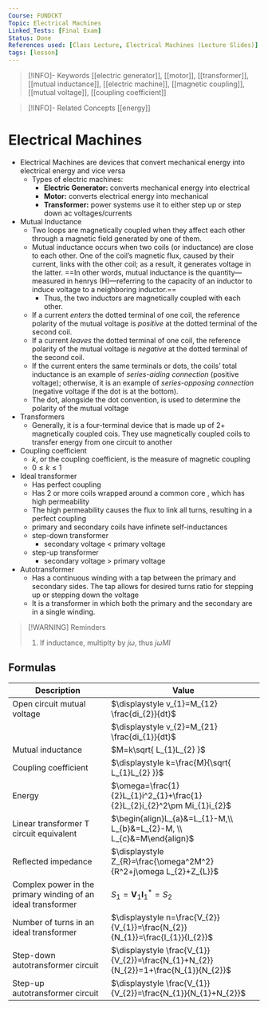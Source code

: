 ```yaml
---
Course: FUNDCKT
Topic: Electrical Machines
Linked_Tests: [Final Exam]
Status: Done
References used: [Class Lecture, Electrical Machines (Lecture Slides)]
tags: [lesson]
---
```


> [!INFO]- Keywords
> [[electric generator]], [[motor]], [[transformer]], [[mutual inductance]], [[electric machine]], [[magnetic coupling]], [[mutual voltage]], [[coupling coefficient]]

> [!INFO]- Related Concepts
> [[energy]]

# Electrical Machines

- Electrical Machines are devices that convert mechanical energy into electrical energy and vice versa
	- Types of electric machines:
		- **Electric Generator:** converts mechanical energy into electrical
		- **Motor:** converts electrical energy into mechanical
		- **Transformer:** power systems use it to either step up or step down ac voltages/currents
- Mutual Inductance
	- Two loops are magnetically coupled when they affect each other through a magnetic field generated by one of them.
	- Mutual inductance occurs when two coils (or inductance) are close to each other. One of the coil’s magnetic flux, caused by their current, links with the other coil; as a result, it generates voltage in the latter. ==In other words, mutual inductance is the quantity—measured in henrys (H)—referring to the capacity of an inductor to induce voltage to a neighboring inductor.==
		- Thus, the two inductors are magnetically coupled with each other.
	- If a current *enters* the dotted terminal of one coil, the reference polarity of the mutual voltage is *positive* at the dotted terminal of the second coil.
	- If a current *leaves* the dotted terminal of one coil, the reference polarity of the mutual voltage is *negative* at the dotted terminal of the second coil.
	- If the current enters the same terminals or dots, the coils’ total inductance is an example of *series-aiding connection* (positive voltage); otherwise, it is an example of *series-opposing connection* (negative voltage if the dot is at the bottom).
	- The dot, alongside the dot convention, is used to determine the polarity of the mutual voltage
- Transformers
	- Generally, it is a four-terminal device that is made up of 2+ magnetically coupled cois. They use magnetically coupled coils to transfer energy from one circuit to another
- Coupling coefficient
	- $k$, or the coupling coefficient, is the measure of magnetic coupling
	- $0\leq k\leq1$
- Ideal transformer
	- Has perfect coupling
	- Has 2 or more coils wrapped around a common core , which has high permeability
	- The high permeability causes the flux to link all turns, resulting in a perfect coupling
	- primary and secondary coils have infinete self-inductances
	- step-down transformer
		- secondary voltage < primary voltage
	- step-up transformer
		- secondary voltage > primary voltage
- Autotransformer
	- Has a continuous winding with a tap between the primary and secondary sides. The tap allows for desired turns ratio for stepping up or stepping down the voltage
	- It is a transformer in which both the primary and the secondary are in a single winding.

> [!WARNING] Reminders
> 1. If inductance, multiplty by $j\omega$, thus $j\omega MI$

## Formulas

| Description                                                  | Value                                                                               |
| ------------------------------------------------------------ | ----------------------------------------------------------------------------------- |
| Open circuit mutual voltage                                  | $\displaystyle v_{1}=M_{12} \frac{di_{2}}{dt}$                                      |
|                                                              | $\displaystyle v_{2}=M_{21} \frac{di_{1}}{dt}$                                      |
| Mutual inductance                                            | $M=k\sqrt{ L_{1}L_{2} }$                                                            |
| Coupling coefficient                                         | $\displaystyle k=\frac{M}{\sqrt{ L_{1}L_{2} }}$                                     |
| Energy                                                       | $\omega=\frac{1}{2}L_{1}i^2_{1}+\frac{1}{2}L_{2}i_{2}^2\pm Mi_{1}i_{2}$             |
| Linear transformer T circuit equivalent                      | $\begin{align}L_{a}&=L_{1}-M,\\ L_{b}&=L_{2}-M, \\ L_{c}&=M\end{align}$             |
| Reflected impedance                                          | $\displaystyle Z_{R}=\frac{\omega^2M^2}{R^2+j\omega L_{2}+Z_{L}}$                   |
| Complex power in the primary winding of an ideal transformer | $S_{1}=\boldsymbol{V}_{1}\boldsymbol{I}_{1}^{\displaystyle*}=S_{2}$                 |
| Number of turns in an ideal transformer                      | $\displaystyle n=\frac{V_{2}}{V_{1}}=\frac{N_{2}}{N_{1}}=\frac{I_{1}}{I_{2}}$       |
| Step-down autotransformer circuit                            | $\displaystyle \frac{V_{1}}{V_{2}}=\frac{N_{1}+N_{2}}{N_{2}}=1+\frac{N_{1}}{N_{2}}$ |
| Step-up autotransformer circuit                              | $\displaystyle \frac{V_{1}}{V_{2}}=\frac{N_{1}}{N_{1}+N_{2}}$                       |
